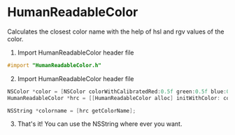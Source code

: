 HumanReadableColor
==================

Calculates the closest color name with the help of hsl and rgv values of the color.


1. Import HumanReadableColor header file

```Objective-C
#import "HumanReadableColor.h"
```

2. Import HumanReadableColor header file

```Objective-C
NSColor *color = [NSColor colorWithCalibratedRed:0.5f green:0.5f blue:0.5f alpha:1.0f];
HumanReadableColor *hrc = [[HumanReadableColor alloc] initWithColor: color];

NSString *colorname = [hrc getColorName];
```

3. That's it! You can use the NSString where ever you want.
